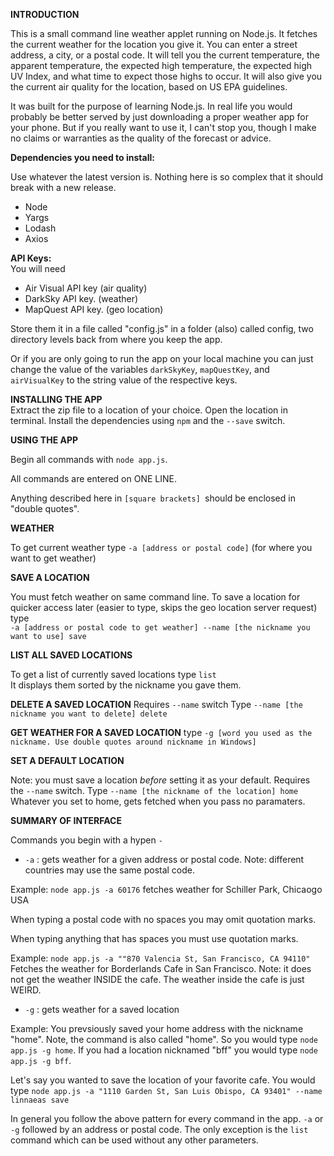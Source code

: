 **INTRODUCTION**

This is a small command line weather applet running on Node.js. It fetches the current
weather for the location you give it. You can enter a street address, a city, or a 
postal code. It will tell you the current temperature, the apparent temperature, 
the expected high temperature, the expected high UV Index, and what time to expect
those highs to occur. It will also give you the current air quality for the location,
based on US EPA guidelines.

It was built for the purpose of learning Node.js. In real life you would probably be
better served by just downloading a proper weather app for your phone. But if you really
want to use it, I can't stop you, though I make no claims or warranties as the quality 
of the forecast or advice.

**Dependencies you need to install:**

Use whatever the latest version is. Nothing here is so complex that it should break with a new release.
* Node
* Yargs
* Lodash
* Axios

**API Keys:**  
You will need
* Air Visual API key (air quality)
* DarkSky API key. (weather)
* MapQuest API key. (geo location)
  
Store them it in a file called "config.js" in
a folder (also) called config, two directory levels back from
where you keep the app.

Or if you are only going to run the app on your local machine
you can just change the value of the variables `darkSkyKey`, `mapQuestKey`,
 and `airVisualKey` to the string value of the respective keys.

**INSTALLING THE APP**  
Extract the zip file to a location of your choice. Open the location in terminal.
Install the dependencies using `npm` and the `--save` switch. 

**USING THE APP**

Begin all commands with `node app.js`.

All commands are entered on ONE LINE.

Anything described here in `[square brackets] `should be enclosed in "double quotes".

**WEATHER**

To get current weather type `-a [address or postal code]` (for where you want to get weather)

**SAVE A LOCATION**

You must fetch weather on same command line.
To save a location for quicker access later (easier to type, skips the geo location server request)
type  
 `-a [address or postal code to get weather] --name [the nickname you want to use] save`


**LIST ALL SAVED LOCATIONS**

To get a list of currently saved locations type `list`  
It displays them sorted by the nickname you gave them.

**DELETE A SAVED LOCATION**
Requires `--name` switch
Type `--name [the nickname you want to delete] delete`

**GET WEATHER FOR A SAVED LOCATION**
type `-g [word you used as the nickname. Use double quotes around nickname in Windows]`

**SET A DEFAULT LOCATION**

Note: you must save a location _before_ setting it as your default.
Requires the `--name` switch.
Type `--name [the nickname of the location] home`
Whatever you set to home, gets fetched when you pass no paramaters.


**SUMMARY OF INTERFACE**

Commands you begin with a hypen `-`
* `-a` : gets weather for a given address or postal code. 
Note: different countries may use the same postal code.  

Example: `node app.js -a 60176` 
fetches weather for Schiller Park, Chicaogo USA

When typing a postal code with no spaces you may omit quotation marks.

When typing anything that has spaces you must use quotation marks.  

Example: `node app.js -a ""870 Valencia St, San Francisco, CA 94110"`  
Fetches the weather for Borderlands Cafe in San Francisco. 
Note: it does not get the weather INSIDE the cafe. The weather
inside the cafe is just WEIRD. 


* `-g` : gets weather for a saved location

Example: You prevsiously saved your home address with the nickname "home". Note,
the command is also called "home". So you would type `node app.js -g home`.
If you had a location nicknamed "bff" you would type `node app.js -g bff`.


Let's say you wanted to save the location of your favorite cafe. You would type
`node app.js -a "1110 Garden St, San Luis Obispo, CA 93401" --name linnaeas save`



In general you follow the above pattern for every command in the app.
`-a` or `-g` followed by an address or postal code. The only exception is the `list` command
which can be used without any other parameters.



